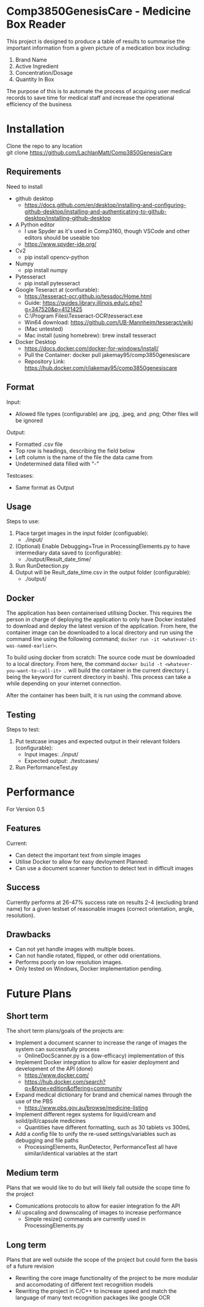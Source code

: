 # Comp3850GenesisCare - Medicine Box Reader
This project is designed to produce a table of results to summarise the important information from a given picture of a medication box including:
1. Brand Name
2. Active Ingredient
3. Concentration/Dosage
4. Quantity In Box  

The purpose of this is to automate the process of acquiring user medical records to save time for medical staff and increase the operational efficiency of the business

# Installation
Clone the repo to any location  
git clone https://github.com/LachlanMatt/Comp3850GenesisCare

## Requirements
Need to install 
* github desktop
  * https://docs.github.com/en/desktop/installing-and-configuring-github-desktop/installing-and-authenticating-to-github-desktop/installing-github-desktop
* A Python editor 
  * I use Spyder as it's used in Comp3160, though VSCode and other editors should be useable too
  * https://www.spyder-ide.org/
* Cv2 
   * pip install opencv-python
* Numpy 
   * pip install numpy
* Pytesseract
   * pip install pytesseract
* Google Teseract at (confiurable):
    * https://tesseract-ocr.github.io/tessdoc/Home.html
    * Guide: https://guides.library.illinois.edu/c.php?g=347520&p=4121425
    * C:\Program Files\Tesseract-OCR\tesseract.exe
    * Win64 download: https://github.com/UB-Mannheim/tesseract/wiki 
    * (Mac untested)
    * Mac install (using homebrew): brew install tesseract 
* Docker Desktop
    * https://docs.docker.com/docker-for-windows/install/
    * Pull the Container: docker pull jakemay95/comp3850genesiscare
    * Repository Link: https://hub.docker.com/r/jakemay95/comp3850genesiscare

## Format
Input:
* Allowed file types (configurable) are .jpg, .jpeg, and .png; Other files will be ignored

Output:
* Formatted .csv file
* Top row is headings, describing the field below
* Left column is the name of the file the data came from
* Undetermined data filled with "-"

Testcases:
* Same format as Output
## Usage
Steps to use:
1. Place target images in the input folder (configuable):
    * ./input/
2. (Optional) Enable Debugging=True in ProcessingElements.py to have intermediary data saved to (configurable):
    * ./output/Result_date_time/
3. Run RunDetection.py 
4. Output will be Reult_date_time.csv in the output folder (configurable):
    * ./output/

## Docker
The application has been containerised utilising Docker. This requires the person in charge of deploying the application to only have Docker installed to download and deploy the latest version of the application. From here, the container image can be downloaded to a local directory and run using the command line using the following command; `docker run -it <whatever-it-was-named-earlier>`.

To build using docker from scratch:
The source code must be downloaded to a local directory. From here, the command `docker build -t <whatever-you-want-to-call-it> .` will build the container in the current directory (. being the keyword for current directory in bash). This process can take a while depending on your internet connection.

After the container has been built, it is run using the command above.

## Testing
Steps to test:
1. Put testcase images and expected output in their relevant folders (configurable):
    * Input images: ./input/
    * Expected output: ./testcases/
2. Run PerformanceTest.py

# Performance
For Version 0.5

## Features
Current:
* Can detect the important text from simple images
* Utilise Docker to allow for easy devloyment
Planned:
* Can use a document scanner function to detect text in difficult images

## Success
Currently performs at 26-47% success rate on results 2-4 (excluding brand name) for a given testset of reasonable images (correct orientation, angle, resolution).

## Drawbacks
* Can not yet handle images with multiple boxes.  
* Can not handle rotated, flipped, or other odd orientations.  
* Performs poorly on low resolution images.  
* Only tested on Windows, Docker implementation pending.  

# Future Plans

## Short term 
The short term plans/goals of the projects are:
* Implement a document scanner to increase the range of images the system can successfully process
   * OnlineDocScanner.py is a (low-efficacy) implementation of this
* Implement Docker integration to allow for easier deployment and development of the API (done)
   * https://www.docker.com/
   * https://hub.docker.com/search?q=&type=edition&offering=community
* Expand medical dictionary for brand and chemical names through the use of the PBS
    * https://www.pbs.gov.au/browse/medicine-listing
* Implement different regex systems for liquid/cream and solid/pill/capsule medicines
   * Quantities have different formatting, such as 30 tablets vs 300mL
* Add a config file to unify the re-used settings/variables such as debugging and file paths
   * ProcessingElements, RunDetector, PerformanceTest all have similar/identical variables at the start

## Medium term
Plans that we would like to do but will likely fall outside the scope time fo the project
* Comunications protocols to allow for easier integration fo the API
* AI upscaling and downscaling of images to increase performance
   * Simple resize() commands are currently used in ProcessingElements.py

## Long term
Plans that are well outside the scope of the project but could form the basis of a future revision
* Rewriting the core image functionality of the project to be more modular and accomodating of different text recognition models
* Rewriting the project in C/C++ to increase speed and match the language of many text recognition packages like google OCR
